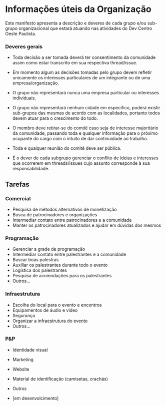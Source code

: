 # Informações úteis da Organização

Este manifesto apresenta a descrição e deveres de cada grupo e/ou sub-grupo organizacional que
estará atuando nas atividades do Dev Centro Oeste Paulista. 

### Deveres gerais

 * Toda decisão a ser tomada deverá ter consentimento da comunidade assim como estar
 transcrito em sua respectiva thread/issue.

 * Em momento algum as decisões tomadas pelo grupo devem refletir unicamente os
 interesses particulares de um integrante ou de uma empresa/organização.

 * O grupo não representará nunca uma empresa particular ou interesses individuais.
 
 * O grupo não representará nenhum cidade em específico, poderá existir sub-grupos das mesmas de acordo com as localidades, portanto todos devem atuar para o crescimento do todo.
 
 * O membro deve retirar-se do comitê caso seja de interesse majoritário da
 comunidade, passando toda e qualquer informação para o próximo ocupante do
 cargo com o intuito de dar continuidade ao trabalho.

 * Toda e qualquer reunião do comitê deve ser pública.

 * É o dever de cada subgrupo gerenciar o conflito de ideias e interesses que
 ocorrerem em threads/issues cujo assunto corresponde à sua responsabilidade.

## Tarefas
### Comercial

 * Pesquisa de métodos alternativos de monetização
 * Busca de patrocinadores e organizações
 * Intermediar contato entre patrocinadores e a comunidade
 * Manter os patrocinadores atualizados e ajudar em dúvidas dos mesmos

### Programação

 * Gerenciar a grade de programação
 * Intermediar contato entre palestrantes e a comunidade
 * Buscar boas palestras
 * Auxiliar os palestrantes durante todo o evento
 * Logística dos palestrantes
 * Pesquisa de acomodações para os palestrantes
 * Outros...

### Infraestrutura

 * Escolha do local para o evento e encontros
 * Equipamentos de áudio e vídeo
 * Segurança
 * Organizar a infraestrutura do evento
 * Outros...

### P&P

 * Identidade visual
 * Marketing
 * Website
 * Material de identificação (camisetas, crachás)
 * Outros


* [em desenvolcimento]
